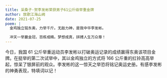 ```yaml
---
title: 采桑子·贺李发彬荣获男子61公斤级举重金牌
author: 放歌江海山阙
date: 2021-07-25
poem: |
  金鸡独立铭东奥，力举千斤。无敌力神，是我中华李发彬。

  冲天一举赢金冠，百练成精。梦想成真，拼搏人生万众尊！
---
```


今日，我国 61 公斤举重运动员李发彬以打破奥运记录的成绩赢得东奥该项目金牌。在挺举的第二次试举中，其以金鸡独立的方式将 166 公斤重的扛铃高高举起，惊呆了银屏前的观众。李发彬的这一惊天之举恐将铭记奥运史册。有感李发彬的神勇表现，特填词以记！
